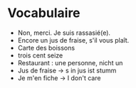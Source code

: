 # Vocabulaire

- Non, merci. Je suis rassasié(e).
- Encore un jus de fraise, s'il vous plaît.
- Carte des boissons
- trois cent seize
- Restaurant : une personne, nicht un
- Jus de fraise -> s in jus ist stumm
- Je m'en fiche -> I don't care
